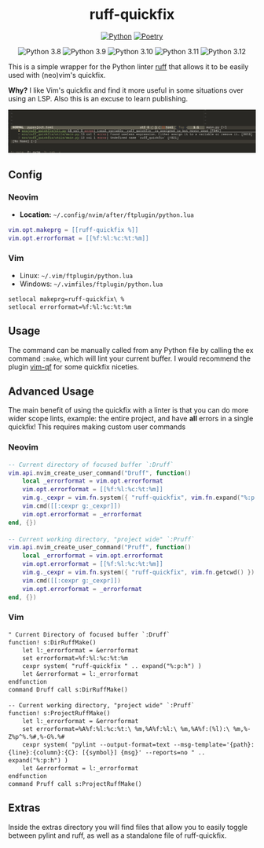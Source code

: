 <!-- markdownlint-disable MD033 MD041 MD024 -->
<div align="center">

# ruff-quickfix

[![Python](https://img.shields.io/badge/Python-3776AB?style=for-the-badge&logo=python&logoColor=white)](https://www.python.org/)
[![Poetry](https://img.shields.io/endpoint?url=https://python-poetry.org/badge/v0.json&style=for-the-badge)](https://python-poetry.org/)

![Python 3.8](http://img.shields.io/badge/python-3.8-3776AB.svg)
![Python 3.9](http://img.shields.io/badge/python-3.9-3776AB.svg)
![Python 3.10](http://img.shields.io/badge/python-3.10-3776AB.svg)
![Python 3.11](http://img.shields.io/badge/python-3.11-3776AB.svg)
![Python 3.12](http://img.shields.io/badge/python-3.12-3776AB.svg)

</div>

This is a simple wrapper for the Python linter [ruff](https://github.com/astral-sh/ruff)
that allows it to be easily used with (neo)vim's quickfix.

**Why?** I like Vim's quickfix and find it more useful in some situations over
using an LSP. Also this is an excuse to learn publishing.

![Screenshot](screenshot.png)

## Config

### Neovim

* **Location:** `~/.config/nvim/after/ftplugin/python.lua`

``` lua
vim.opt.makeprg = [[ruff-quickfix %]]
vim.opt.errorformat = [[%f:%l:%c:%t:%m]]
```

### Vim

* Linux: `~/.vim/ftplugin/python.lua`
* Windows: `~/.vimfiles/ftplugin/python.lua`

```vim
setlocal makeprg=ruff-quickfix\ %
setlocal errorformat=%f:%l:%c:%t:%m
```

## Usage

The command can be manually called from any Python file by calling the ex
command `:make`, which will lint your current buffer. I would recommend the
plugin [vim-qf](https://github.com/romainl/vim-qf) for some quickfix niceties.

## Advanced Usage

The main benefit of using the quickfix with a linter is that you can do more
wider scope lints, example: the entire project, and have **all**
errors in a single quickfix! This requires making custom user commands

### Neovim

```lua
-- Current directory of focused buffer `:Druff`
vim.api.nvim_create_user_command("Druff", function()
    local _errorformat = vim.opt.errorformat
    vim.opt.errorformat = [[%f:%l:%c:%t:%m]]
    vim.g._cexpr = vim.fn.system({ "ruff-quickfix", vim.fn.expand("%:p:h") })
    vim.cmd([[:cexpr g:_cexpr]])
    vim.opt.errorformat = _errorformat
end, {})

-- Current working directory, "project wide" `:Pruff`
vim.api.nvim_create_user_command("Pruff", function()
    local _errorformat = vim.opt.errorformat
    vim.opt.errorformat = [[%f:%l:%c:%t:%m]]
    vim.g._cexpr = vim.fn.system({ "ruff-quickfix", vim.fn.getcwd() })
    vim.cmd([[:cexpr g:_cexpr]])
    vim.opt.errorformat = _errorformat
end, {})
```

### Vim

```vim
" Current Directory of focused buffer `:Druff`
function! s:DirRuffMake()
    let l:_errorformat = &errorformat
    set errorformat=%f:%l:%c:%t:%m
    cexpr system( "ruff-quickfix " .. expand("%:p:h") )
    let &errorformat = l:_errorformat 
endfunction
command Druff call s:DirRuffMake()

-- Current working directory, "project wide" `:Pruff`
function! s:ProjectRuffMake()
    let l:_errorformat = &errorformat
    set errorformat=%A%f:%l:%c:%t:\ %m,%A%f:%l:\ %m,%A%f:(%l):\ %m,%-Z%p^%.%#,%-G%.%#
    cexpr system( "pylint --output-format=text --msg-template='{path}:{line}:{column}:{C}: [{symbol}] {msg}' --reports=no " .. expand("%:p:h") )
    let &errorformat = l:_errorformat 
endfunction
command Pruff call s:ProjectRuffMake()
```

## Extras

Inside the extras directory you will find files that allow you to easily toggle
between pylint and ruff, as well as a standalone file of ruff-quickfix.
